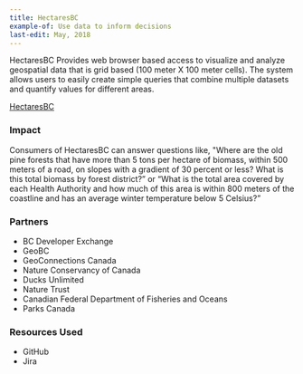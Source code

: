 ```yaml
---
title: HectaresBC
example-of: Use data to inform decisions
last-edit: May, 2018
---
```


HectaresBC Provides web browser based access to visualize and analyze geospatial data that is grid based (100 meter X 100 meter cells). The system allows users to easily create simple queries that combine multiple datasets and quantify values for different areas.

[HectaresBC](https://www2.gov.bc.ca/gov/content/data/geographic-data-services/web-based-mapping/hectaresbc)

### Impact

Consumers of HectaresBC can answer questions like, "Where are the old pine forests that have more than 5 tons per hectare of biomass, within 500 meters of a road, on slopes with a gradient of 30 percent or less? What is this total biomass by forest district?” or “What is the total area covered by each Health Authority and how much of this area is within 800 meters of the coastline and has an average winter temperature below 5 Celsius?”

### Partners

* BC Developer Exchange
* GeoBC
* GeoConnections Canada
* Nature Conservancy of Canada
* Ducks Unlimited
* Nature Trust
* Canadian Federal Department of Fisheries and Oceans
* Parks Canada

### Resources Used

* GitHub
* Jira
